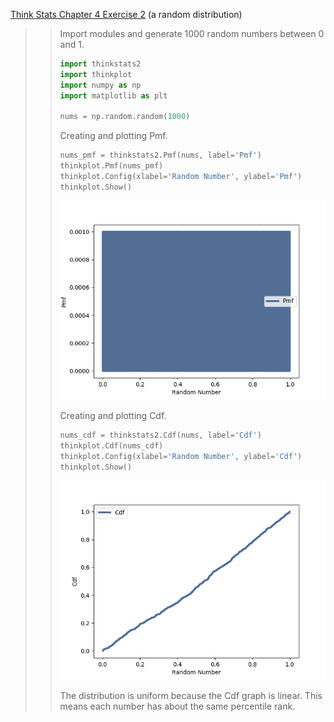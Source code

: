 [Think Stats Chapter 4 Exercise 2](http://greenteapress.com/thinkstats2/html/thinkstats2005.html#toc41) (a random distribution)

>> Import modules and generate 1000 random numbers between 0 and 1.
>> ```python
>> import thinkstats2
>> import thinkplot
>> import numpy as np
>> import matplotlib as plt
>>
>> nums = np.random.random(1000)
>> ```
>> Creating and plotting Pmf.
>> ```python
>> nums_pmf = thinkstats2.Pmf(nums, label='Pmf')
>> thinkplot.Pmf(nums_pmf)
>> thinkplot.Config(xlabel='Random Number', ylabel='Pmf')
>> thinkplot.Show()
>> ```
>> ![Pmf Graph](https://github.com/ZachHeick/dsp/blob/master/statistics/4_2_pmf.png)
>>
>> Creating and plotting Cdf.
>> ```python
>> nums_cdf = thinkstats2.Cdf(nums, label='Cdf')
>> thinkplot.Cdf(nums_cdf)
>> thinkplot.Config(xlabel='Random Number', ylabel='Cdf')
>> thinkplot.Show()
>> ```
>> ![Cdf Graph](https://github.com/ZachHeick/dsp/blob/master/statistics/4_2_cdf.png)
>>
>> The distribution is uniform because the Cdf graph is linear. This means each number has about the same percentile rank.
